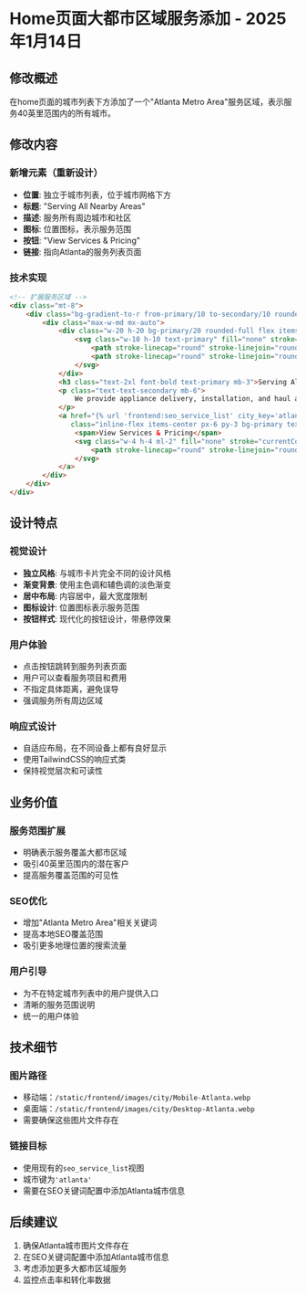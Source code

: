 # Home页面大都市区域服务添加 - 2025年1月14日

## 修改概述
在home页面的城市列表下方添加了一个"Atlanta Metro Area"服务区域，表示服务40英里范围内的所有城市。

## 修改内容

### 新增元素（重新设计）
- **位置**: 独立于城市列表，位于城市网格下方
- **标题**: "Serving All Nearby Areas"
- **描述**: 服务所有周边城市和社区
- **图标**: 位置图标，表示服务范围
- **按钮**: "View Services & Pricing"
- **链接**: 指向Atlanta的服务列表页面

### 技术实现
```html
<!-- 扩展服务区域 -->
<div class="mt-8">
    <div class="bg-gradient-to-r from-primary/10 to-secondary/10 rounded-2xl p-8 text-center">
        <div class="max-w-md mx-auto">
            <div class="w-20 h-20 bg-primary/20 rounded-full flex items-center justify-center mx-auto mb-4">
                <svg class="w-10 h-10 text-primary" fill="none" stroke="currentColor" viewBox="0 0 24 24">
                    <path stroke-linecap="round" stroke-linejoin="round" stroke-width="2" d="M17.657 16.657L13.414 20.9a1.998 1.998 0 01-2.827 0l-4.244-4.243a8 8 0 1111.314 0z"/>
                    <path stroke-linecap="round" stroke-linejoin="round" stroke-width="2" d="M15 11a3 3 0 11-6 0 3 3 0 016 0z"/>
                </svg>
            </div>
            <h3 class="text-2xl font-bold text-primary mb-3">Serving All Nearby Areas</h3>
            <p class="text-text-secondary mb-6">
                We provide appliance delivery, installation, and haul away services to all cities and communities in the surrounding area.
            </p>
            <a href="{% url 'frontend:seo_service_list' city_key='atlanta' %}" 
               class="inline-flex items-center px-6 py-3 bg-primary text-white rounded-lg hover:bg-secondary transition-colors">
                <span>View Services & Pricing</span>
                <svg class="w-4 h-4 ml-2" fill="none" stroke="currentColor" viewBox="0 0 24 24">
                    <path stroke-linecap="round" stroke-linejoin="round" stroke-width="2" d="M9 5l7 7-7 7"/>
                </svg>
            </a>
        </div>
    </div>
</div>
```

## 设计特点

### 视觉设计
- **独立风格**: 与城市卡片完全不同的设计风格
- **渐变背景**: 使用主色调和辅色调的淡色渐变
- **居中布局**: 内容居中，最大宽度限制
- **图标设计**: 位置图标表示服务范围
- **按钮样式**: 现代化的按钮设计，带悬停效果

### 用户体验
- 点击按钮跳转到服务列表页面
- 用户可以查看服务项目和费用
- 不指定具体距离，避免误导
- 强调服务所有周边区域

### 响应式设计
- 自适应布局，在不同设备上都有良好显示
- 使用TailwindCSS的响应式类
- 保持视觉层次和可读性

## 业务价值

### 服务范围扩展
- 明确表示服务覆盖大都市区域
- 吸引40英里范围内的潜在客户
- 提高服务覆盖范围的可见性

### SEO优化
- 增加"Atlanta Metro Area"相关关键词
- 提高本地SEO覆盖范围
- 吸引更多地理位置的搜索流量

### 用户引导
- 为不在特定城市列表中的用户提供入口
- 清晰的服务范围说明
- 统一的用户体验

## 技术细节

### 图片路径
- 移动端：`/static/frontend/images/city/Mobile-Atlanta.webp`
- 桌面端：`/static/frontend/images/city/Desktop-Atlanta.webp`
- 需要确保这些图片文件存在

### 链接目标
- 使用现有的`seo_service_list`视图
- 城市键为`'atlanta'`
- 需要在SEO关键词配置中添加Atlanta城市信息

## 后续建议
1. 确保Atlanta城市图片文件存在
2. 在SEO关键词配置中添加Atlanta城市信息
3. 考虑添加更多大都市区域服务
4. 监控点击率和转化率数据
